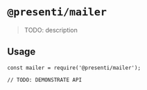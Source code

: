 # `@presenti/mailer`

> TODO: description

## Usage

```
const mailer = require('@presenti/mailer');

// TODO: DEMONSTRATE API
```
